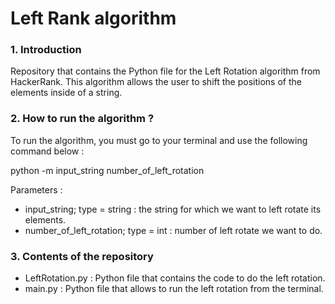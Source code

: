 # Left Rank algorithm

### 1. Introduction

Repository that contains the Python file for the Left Rotation algorithm from HackerRank.
This algorithm allows the user to shift the positions of the elements inside of a string.

### 2. How to run the algorithm ?

To run the algorithm, you must go to your terminal and use the following command below :

python -m input_string number_of_left_rotation

Parameters :
-  input_string; type = string : the string for which we want to left rotate its elements.
-  number_of_left_rotation; type = int : number of left rotate we want to do.

### 3. Contents of the repository

-  LeftRotation.py : Python file that contains the code to do the left rotation.
-  main.py : Python file that allows to run the left rotation from the terminal.
